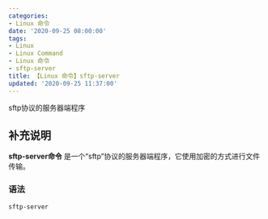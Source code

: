 ```yaml
---
categories:
- Linux 命令
date: '2020-09-25 08:00:00'
tags:
- Linux
- Linux Command
- Linux 命令
- sftp-server
title: 【Linux 命令】sftp-server
updated: '2020-09-25 11:37:00'
---
```


sftp协议的服务器端程序

## 补充说明

**sftp-server命令** 是一个“sftp”协议的服务器端程序，它使用加密的方式进行文件传输。

###  语法

```shell
sftp-server
```


